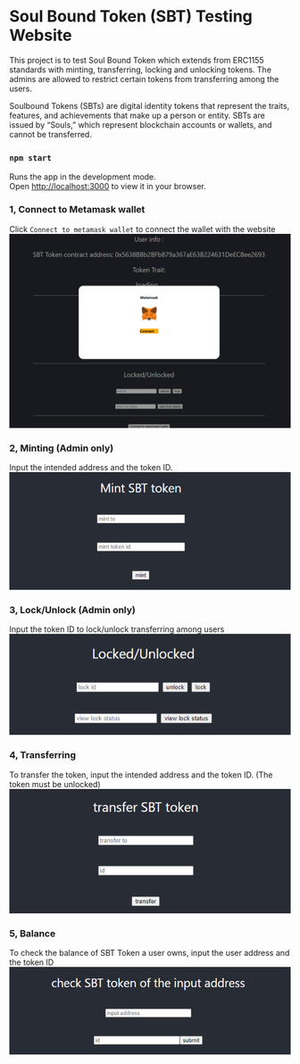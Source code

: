 # Soul Bound Token (SBT) Testing Website

This project is to test Soul Bound Token which extends from ERC1155 standards with minting, transferring, locking and unlocking tokens. The admins are allowed to restrict certain tokens from transferring among the users. 

Soulbound Tokens (SBTs) are digital identity tokens that represent the traits, features, and achievements that make up a person or entity. SBTs are issued by “Souls,” which represent blockchain accounts or wallets, and cannot be transferred. 


### `npm start`

Runs the app in the development mode.\
Open [http://localhost:3000](http://localhost:3000) to view it in your browser.


### 1, Connect to Metamask wallet

Click `Connect to metamask wallet` to connect the wallet with the website
![metamask](src/asset/wallet_connection.png)

### 2, Minting (Admin only)
Input the intended address and the token ID. 
![minting](src/asset/mint.png)

### 3, Lock/Unlock (Admin only)
Input the token ID to lock/unlock transferring among users
![lock](src/asset/lock.png)

### 4, Transferring 
To transfer the token, input the intended address and the token ID. 
(The token must be unlocked)
![transferring](src/asset/transferring.png)

### 5, Balance 
To check the balance of SBT Token a user owns, input the user address and the token ID 
![balance](src/asset/balance.png)




